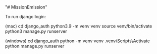 "# MissionEmission" 

To run django login:

(mac)
cd django_auth
python3.9 -m venv venv
source venv/bin/activate
python3 manage.py runserver

(windows)
cd django_auth
python -m venv venv
.venv\Scripts\Activate
python manage.py runserver
